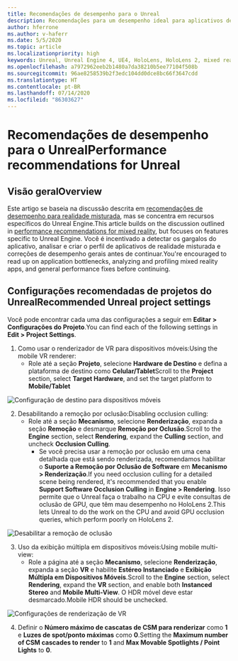 ```yaml
---
title: Recomendações de desempenho para o Unreal
description: Recomendações para um desempenho ideal para aplicativos de realidade misturada no Unreal
author: hferrone
ms.author: v-haferr
ms.date: 5/5/2020
ms.topic: article
ms.localizationpriority: high
keywords: Unreal, Unreal Engine 4, UE4, HoloLens, HoloLens 2, mixed reality, performance, optimization, settings, documentation
ms.openlocfilehash: a7972962eeb2b1480a7da38210b5ee77104f508b
ms.sourcegitcommit: 96ae8258539b2f3edc104dd0dce8bc66f3647cdd
ms.translationtype: HT
ms.contentlocale: pt-BR
ms.lasthandoff: 07/14/2020
ms.locfileid: "86303627"
---
```

# <a name="performance-recommendations-for-unreal"></a><span data-ttu-id="228ef-104">Recomendações de desempenho para o Unreal</span><span class="sxs-lookup"><span data-stu-id="228ef-104">Performance recommendations for Unreal</span></span>

## <a name="overview"></a><span data-ttu-id="228ef-105">Visão geral</span><span class="sxs-lookup"><span data-stu-id="228ef-105">Overview</span></span>

<span data-ttu-id="228ef-106">Este artigo se baseia na discussão descrita em [recomendações de desempenho para realidade misturada](understanding-performance-for-mixed-reality.md), mas se concentra em recursos específicos do Unreal Engine.</span><span class="sxs-lookup"><span data-stu-id="228ef-106">This article builds on the discussion outlined in [performance recommendations for mixed reality](understanding-performance-for-mixed-reality.md), but focuses on features specific to Unreal Engine.</span></span> <span data-ttu-id="228ef-107">Você é incentivado a detectar os gargalos do aplicativo, analisar e criar o perfil de aplicativos de realidade misturada e correções de desempenho gerais antes de continuar.</span><span class="sxs-lookup"><span data-stu-id="228ef-107">You're encouraged to read up on application bottlenecks, analyzing and profiling mixed reality apps, and general performance fixes before continuing.</span></span>

## <a name="recommended-unreal-project-settings"></a><span data-ttu-id="228ef-108">Configurações recomendadas de projetos do Unreal</span><span class="sxs-lookup"><span data-stu-id="228ef-108">Recommended Unreal project settings</span></span>
<span data-ttu-id="228ef-109">Você pode encontrar cada uma das configurações a seguir em **Editar > Configurações do Projeto**.</span><span class="sxs-lookup"><span data-stu-id="228ef-109">You can find each of the following settings in **Edit > Project Settings**.</span></span>

1. <span data-ttu-id="228ef-110">Como usar o renderizador de VR para dispositivos móveis:</span><span class="sxs-lookup"><span data-stu-id="228ef-110">Using the mobile VR renderer:</span></span>
    * <span data-ttu-id="228ef-111">Role até a seção **Projeto**, selecione **Hardware de Destino** e defina a plataforma de destino como **Celular/Tablet**</span><span class="sxs-lookup"><span data-stu-id="228ef-111">Scroll to the **Project** section, select **Target Hardware**, and set the target platform to **Mobile/Tablet**</span></span>

![Configuração de destino para dispositivos móveis](images/unreal/performance-recommendations-img-01.png)

2. <span data-ttu-id="228ef-113">Desabilitando a remoção por oclusão:</span><span class="sxs-lookup"><span data-stu-id="228ef-113">Disabling occlusion culling:</span></span>
    * <span data-ttu-id="228ef-114">Role até a seção **Mecanismo**, selecione **Renderização**, expanda a seção **Remoção** e desmarque **Remoção por Oclusão**.</span><span class="sxs-lookup"><span data-stu-id="228ef-114">Scroll to the **Engine** section, select **Rendering**, expand the **Culling** section, and uncheck **Occlusion Culling**.</span></span>
        + <span data-ttu-id="228ef-115">Se você precisa usar a remoção por oclusão em uma cena detalhada que está sendo renderizada, recomendamos habilitar o **Suporte a Remoção por Oclusão de Software** em **Mecanismo > Renderização**.</span><span class="sxs-lookup"><span data-stu-id="228ef-115">If you need occlusion culling for a detailed scene being rendered, it's recommended that you enable **Support Software Occlusion Culling** in **Engine > Rendering**.</span></span> <span data-ttu-id="228ef-116">Isso permite que o Unreal faça o trabalho na CPU e evite consultas de oclusão de GPU, que têm mau desempenho no HoloLens 2.</span><span class="sxs-lookup"><span data-stu-id="228ef-116">This lets Unreal to do the work on the CPU and avoid GPU occlusion queries, which perform poorly on HoloLens 2.</span></span>

![Desabilitar a remoção de oclusão](images/unreal/performance-recommendations-img-02.png)

3. <span data-ttu-id="228ef-118">Uso da exibição múltipla em dispositivos móveis:</span><span class="sxs-lookup"><span data-stu-id="228ef-118">Using mobile multi-view:</span></span>
    * <span data-ttu-id="228ef-119">Role a página até a seção **Mecanismo**, selecione **Renderização**, expanda a seção **VR** e habilite **Estéreo Instanciado** e **Exibição Múltipla em Dispositivos Móveis**.</span><span class="sxs-lookup"><span data-stu-id="228ef-119">Scroll to the **Engine** section, select **Rendering**, expand the **VR** section, and enable both **Instanced Stereo** and **Mobile Multi-View**.</span></span> <span data-ttu-id="228ef-120">O HDR móvel deve estar desmarcado.</span><span class="sxs-lookup"><span data-stu-id="228ef-120">Mobile HDR should be unchecked.</span></span>

![Configurações de renderização de VR](images/unreal/performance-recommendations-img-03.png)

4. <span data-ttu-id="228ef-122">Definir o **Número máximo de cascatas de CSM para renderizar** como **1** e **Luzes de spot/ponto máximas** como **0**.</span><span class="sxs-lookup"><span data-stu-id="228ef-122">Setting the **Maximum number of CSM cascades to render** to **1** and **Max Movable Spotlights / Point Lights** to **0**.</span></span> 
